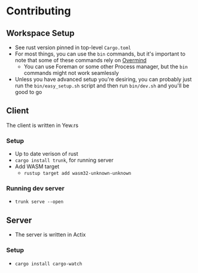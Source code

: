 # Contributing

## Workspace Setup

- See rust version pinned in top-level `Cargo.toml`
- For most things, you can use the `bin` commands, but it's important to note that some of these commands rely on [Overmind](https://github.com/DarthSim/overmind)
  - You can use Foreman or some other Process manager, but the `bin` commands might not work seamlessly
- Unless you have advanced setup you're desiring, you can probably just run the `bin/easy_setup.sh` script and then run `bin/dev.sh` and you'll be good to go

## Client

The client is written in Yew.rs

### Setup

- Up to date verison of rust
- `cargo install trunk`, for running server
- Add WASM target
  - `rustup target add wasm32-unknown-unknown`

### Running dev server

- `trunk serve --open`

## Server

- The server is written in Actix

### Setup

- `cargo install cargo-watch`
